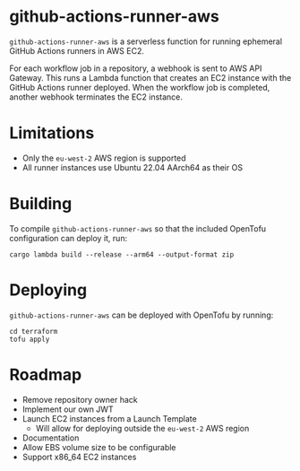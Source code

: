 # github-actions-runner-aws

`github-actions-runner-aws` is a serverless function for running ephemeral GitHub Actions runners in AWS EC2.

For each workflow job in a repository, a webhook is sent to AWS API Gateway. This runs a Lambda function that creates an EC2 instance with the GitHub Actions runner deployed. When the workflow job is completed, another webhook terminates the EC2 instance.

# Limitations
* Only the `eu-west-2` AWS region is supported
* All runner instances use Ubuntu 22.04 AArch64 as their OS

# Building
To compile `github-actions-runner-aws` so that the included OpenTofu configuration can deploy it, run:

`cargo lambda build --release --arm64 --output-format zip`

# Deploying
`github-actions-runner-aws` can be deployed with OpenTofu by running:

```shell
cd terraform
tofu apply
```

# Roadmap
* Remove repository owner hack
* Implement our own JWT
* Launch EC2 instances from a Launch Template
  * Will allow for deploying outside the `eu-west-2` AWS region
* Documentation
* Allow EBS volume size to be configurable
* Support x86_64 EC2 instances
